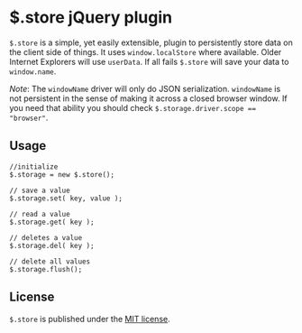 # $.store jQuery plugin #

`$.store` is a simple, yet easily extensible, plugin to persistently store data on the client side of things. It uses `window.localStore` where available. Older Internet Explorers will use `userData`. If all fails `$.store` will save your data to `window.name`.

*Note*: The `windowName` driver will only do JSON serialization. `windowName` is not persistent in the sense of making it across a closed browser window. If you need that ability you should check `$.storage.driver.scope == "browser"`.

## Usage ##

    //initialize
    $.storage = new $.store();
    
    // save a value
    $.storage.set( key, value );
    
    // read a value
    $.storage.get( key );
    
    // deletes a value
    $.storage.del( key );
    
    // delete all values
    $.storage.flush();

## License ##

`$.store` is published under the [MIT license](http://www.opensource.org/licenses/mit-license.php).
